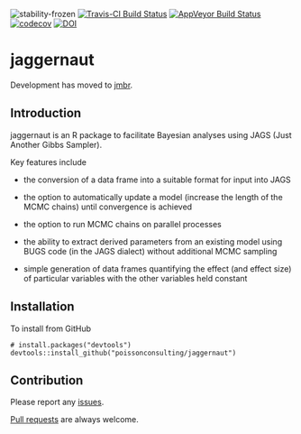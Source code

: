 
<!-- README.md is generated from README.Rmd. Please edit that file -->
![stability-frozen](https://img.shields.io/badge/stability-locked-blue.svg) [![Travis-CI Build Status](https://travis-ci.org/poissonconsulting/jaggernaut.svg?branch=master)](https://travis-ci.org/poissonconsulting/jaggernaut) [![AppVeyor Build Status](https://ci.appveyor.com/api/projects/status/github/poissonconsulting/jaggernaut?branch=master&svg=true)](https://ci.appveyor.com/project/poissonconsulting/jaggernaut) [![codecov](https://codecov.io/gh/poissonconsulting/jaggernaut/branch/master/graph/badge.svg)](https://codecov.io/gh/poissonconsulting/jaggernaut) [![DOI](https://zenodo.org/badge/7877200.svg)](https://zenodo.org/badge/latestdoi/7877200)

jaggernaut
==========

Development has moved to [jmbr](https://github.com/poissonconsulting/jmbr).

Introduction
------------

jaggernaut is an R package to facilitate Bayesian analyses using JAGS (Just Another Gibbs Sampler).

Key features include

-   the conversion of a data frame into a suitable format for input into JAGS

-   the option to automatically update a model (increase the length of the MCMC chains) until convergence is achieved

-   the option to run MCMC chains on parallel processes

-   the ability to extract derived parameters from an existing model using BUGS code (in the JAGS dialect) without additional MCMC sampling

-   simple generation of data frames quantifying the effect (and effect size) of particular variables with the other variables held constant

Installation
------------

To install from GitHub

    # install.packages("devtools")
    devtools::install_github("poissonconsulting/jaggernaut")

Contribution
------------

Please report any [issues](https://github.com/poissonconsulting/jaggernaut/issues).

[Pull requests](https://github.com/poissonconsulting/jaggernaut/pulls) are always welcome.
